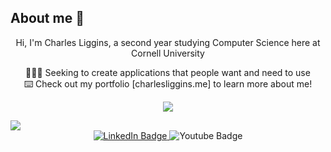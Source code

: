 
## About me 🦥
<p align="center">
  Hi, I'm Charles Liggins, a second year studying Computer Science here at Cornell University 
</p>
<div align="center">
  🧑🏽‍💻 Seeking to create applications that people want and need to use<br>
  ⌨️ Check out my portfolio [charlesliggins.me] to learn more about me!
  
</div>


<p align="center">
  <a href="https://skillicons.dev">
    <img src="https://skillicons.dev/icons?i=git,figma,swift,js,html,css,ts,python,tailwind,java,ocaml" />
  </a>
</p>



<img src="![](https://leetcard.jacoblin.cool/jacoblincool?font=Dancing_Script)" />
<div id="badges" align="center">
  <a href="https://www.linkedin.com/in/charles-liggins-31189b274/"> 
  <img src="https://img.shields.io/badge/LinkedIn-blue?style=for-the-badge&logo=linkedin&logoColor=white" alt="LinkedIn Badge"/>
  </a>
  <a href"https://www.youtube.com/@Xhetherr">
  <img src="https://img.shields.io/badge/YouTube-red?style=for-the-badge&logo=youtube&logoColor=white" alt="Youtube Badge"/>
  </a>
</div>
